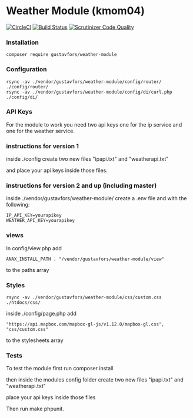 Weather Module (kmom04)
==================================

[![CircleCI](https://circleci.com/gh/gustavfors/weather-module.svg?style=svg)](https://circleci.com/gh/gustavfors/weather-module)
[![Build Status](https://scrutinizer-ci.com/g/gustavfors/weather-module/badges/build.png?b=master)](https://scrutinizer-ci.com/g/gustavfors/weather-module/build-status/master)
[![Scrutinizer Code Quality](https://scrutinizer-ci.com/g/gustavfors/weather-module/badges/quality-score.png?b=master)](https://scrutinizer-ci.com/g/gustavfors/weather-module/?branch=master)

### Installation

```
composer require gustavfors/weather-module
```

### Configuration

```
rsync -av ./vendor/gustavfors/weather-module/config/router/ ./config/router/
rsync -av ./vendor/gustavfors/weather-module/config/di/curl.php ./config/di/
```

### API Keys

For the module to work you need two api keys one for the ip service and one for the weather service.

### instructions for version 1

inside ./config create two new files "ipapi.txt" and "weatherapi.txt"

and place your api keys inside those files.

### instructions for version 2 and up (including master)

inside ./vendor/gustavfors/weather-module/ create a .env file and with the following:

```
IP_API_KEY=yourapikey
WEATHER_API_KEY=yourapikey
```

### views

In config/view.php add

```
ANAX_INSTALL_PATH . "/vendor/gustavfors/weather-module/view"
```

to the paths array

### Styles

```
rsync -av ./vendor/gustavfors/weather-module/css/custom.css ./htdocs/css/
```

inside ./config/page.php add 

```
"https://api.mapbox.com/mapbox-gl-js/v1.12.0/mapbox-gl.css",
"css/custom.css"
```

to the stylesheets array

### Tests

To test the module first run composer install

then inside the modules config folder create two new files "ipapi.txt" and "weatherapi.txt"

place your api keys inside those files

Then run make phpunit.